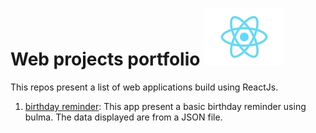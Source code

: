 # Web projects portfolio ![react logo](react_icon.jpg)
This repos present a list of web applications build using ReactJs.

1. [birthday reminder](): This app present a basic birthday reminder using bulma. The data displayed are from a JSON file.
